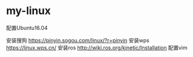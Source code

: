 # my-linux
配置Ubuntu16.04

安装搜狗    https://pinyin.sogou.com/linux/?r=pinyin
安装wps    https://linux.wps.cn/
安装ros    http://wiki.ros.org/kinetic/Installation
配置vim
